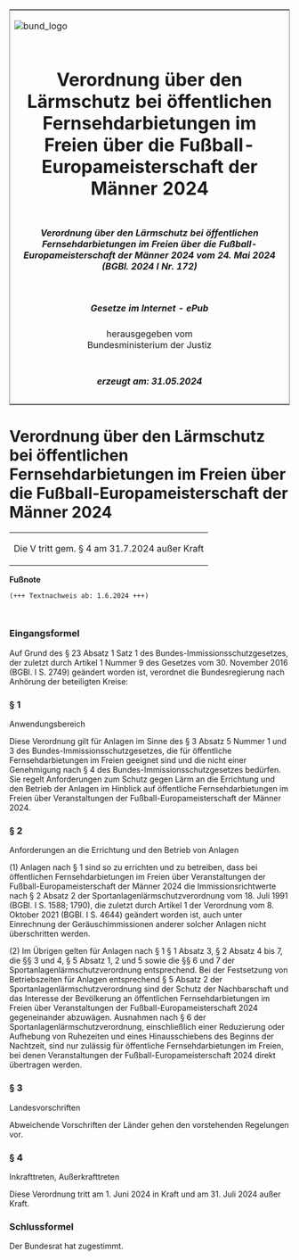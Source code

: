 <span id="DECKBLATT.html"></span>

<table border="0" frame="border" width="100%">

<tr valign="top">

<td align="left">

![bund\_logo](BfJ_2021_Web_de_de.gif)

</td>

<td align="right">

 

</td>

</tr>

<tr align="center" valign="middle">

<td colspan="2">

# Verordnung über den Lärmschutz bei öffentlichen Fernsehdarbietungen im Freien über die Fußball-Europameisterschaft der Männer 2024

</td>

</tr>

<tr align="center" valign="middle">

<td colspan="2">

##### Verordnung über den Lärmschutz bei öffentlichen Fernsehdarbietungen im Freien über die Fußball-Europameisterschaft der Männer 2024 vom 24. Mai 2024 (BGBl. 2024 I Nr. 172)

</td>

</tr>

<tr align="center" valign="middle">

<td colspan="2">

  
  

##### Gesetze im Internet - ePub  
  
herausgegeben vom  
Bundesministerium der Justiz

</td>

</tr>

<tr align="center" valign="bottom">

<td colspan="2">

  
  

##### erzeugt am: 31.05.2024

</td>

</tr>

</table>

<span id="BJNR0AC0A0024.html"></span>

# Verordnung über den Lärmschutz bei öffentlichen Fernsehdarbietungen im Freien über die Fußball-Europameisterschaft der Männer 2024

<div>

<div class="jnhtml">

<table width="100%">

<colgroup>

<col width="10%">

</col>

<col width="90%">

</col>

</colgroup>

<tr>

<td class="StandkommentarAufh" colspan="2">

Die V tritt gem. § 4 am 31.7.2024 außer Kraft

</div>

</div>

</td>

</tr>

</table>

</div>

</div>

<div>

  
**Fußnote**

<div class="jnhtml">

<div>

<div class="jurAbsatz">

  

``` 
(+++ Textnachweis ab: 1.6.2024 +++)

 
```

</div>

</div>

</div>

</div>

<span id="BJNR0AC0A0024BJNE000100000.html"></span>

### Eingangsformel  

<div>

<div class="jnhtml">

<div>

<div class="jurAbsatz">

Auf Grund des § 23 Absatz 1 Satz 1 des Bundes-Immissionsschutzgesetzes,
der zuletzt durch Artikel 1 Nummer 9 des Gesetzes vom 30. November 2016
(BGBl. I S. 2749) geändert worden ist, verordnet die Bundesregierung
nach Anhörung der beteiligten Kreise:

</div>

</div>

</div>

</div>

<span id="BJNR0AC0A0024BJNE000200000.html"></span>

### § 1  
Anwendungsbereich

<div>

<div class="jnhtml">

<div>

<div class="jurAbsatz">

Diese Verordnung gilt für Anlagen im Sinne des § 3 Absatz 5 Nummer 1 und
3 des Bundes-Immissionsschutzgesetzes, die für öffentliche
Fernsehdarbietungen im Freien geeignet sind und die nicht einer
Genehmigung nach § 4 des Bundes-Immissionsschutzgesetzes bedürfen. Sie
regelt Anforderungen zum Schutz gegen Lärm an die Errichtung und den
Betrieb der Anlagen im Hinblick auf öffentliche Fernsehdarbietungen im
Freien über Veranstaltungen der Fußball-Europameisterschaft der Männer
2024.

</div>

</div>

</div>

</div>

<span id="BJNR0AC0A0024BJNE000300000.html"></span>

### § 2  
Anforderungen an die Errichtung und den Betrieb von Anlagen

<div>

<div class="jnhtml">

<div>

<div class="jurAbsatz">

(1) Anlagen nach § 1 sind so zu errichten und zu betreiben, dass bei
öffentlichen Fernsehdarbietungen im Freien über Veranstaltungen der
Fußball-Europameisterschaft der Männer 2024 die Immissionsrichtwerte
nach § 2 Absatz 2 der Sportanlagenlärmschutzverordnung vom 18. Juli 1991
(BGBl. I S. 1588; 1790), die zuletzt durch Artikel 1 der Verordnung vom
8. Oktober 2021 (BGBl. I S. 4644) geändert worden ist, auch unter
Einrechnung der Geräuschimmissionen anderer solcher Anlagen nicht
überschritten werden.

</div>

<div class="jurAbsatz">

(2) Im Übrigen gelten für Anlagen nach § 1 § 1 Absatz 3, § 2 Absatz 4
bis 7, die §§ 3 und 4, § 5 Absatz 1, 2 und 5 sowie die §§ 6 und 7 der
Sportanlagenlärmschutzverordnung entsprechend. Bei der Festsetzung von
Betriebszeiten für Anlagen entsprechend § 5 Absatz 2 der
Sportanlagenlärmschutzverordnung sind der Schutz der Nachbarschaft und
das Interesse der Bevölkerung an öffentlichen Fernsehdarbietungen im
Freien über Veranstaltungen der Fußball-Europameisterschaft 2024
gegeneinander abzuwägen. Ausnahmen nach § 6 der
Sportanlagenlärmschutzverordnung, einschließlich einer Reduzierung oder
Aufhebung von Ruhezeiten und eines Hinausschiebens des Beginns der
Nachtzeit, sind nur zulässig für öffentliche Fernsehdarbietungen im
Freien, bei denen Veranstaltungen der Fußball-Europameisterschaft 2024
direkt übertragen werden.

</div>

</div>

</div>

</div>

<span id="BJNR0AC0A0024BJNE000400000.html"></span>

### § 3  
Landesvorschriften

<div>

<div class="jnhtml">

<div>

<div class="jurAbsatz">

Abweichende Vorschriften der Länder gehen den vorstehenden Regelungen
vor.

</div>

</div>

</div>

</div>

<span id="BJNR0AC0A0024BJNE000500000.html"></span>

### § 4  
Inkrafttreten, Außerkrafttreten

<div>

<div class="jnhtml">

<div>

<div class="jurAbsatz">

Diese Verordnung tritt am 1. Juni 2024 in Kraft und am 31. Juli 2024
außer Kraft.

</div>

</div>

</div>

</div>

<span id="BJNR0AC0A0024BJNE000600000.html"></span>

### Schlussformel  

<div>

<div class="jnhtml">

<div>

<div class="jurAbsatz">

Der Bundesrat hat zugestimmt.

</div>

</div>

</div>

</div>

